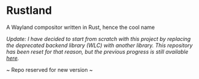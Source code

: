 # Rustland
A Wayland compositor written in Rust, hence the cool name

*Update: I have decided to start from scratch with this project by replacing the deprecated backend library (WLC) with another library.
This repository has been reset for that reason, but the previous progress is still available [here](https://github.com/perfah/Rustland-old).*

~ Repo reserved for new version ~
